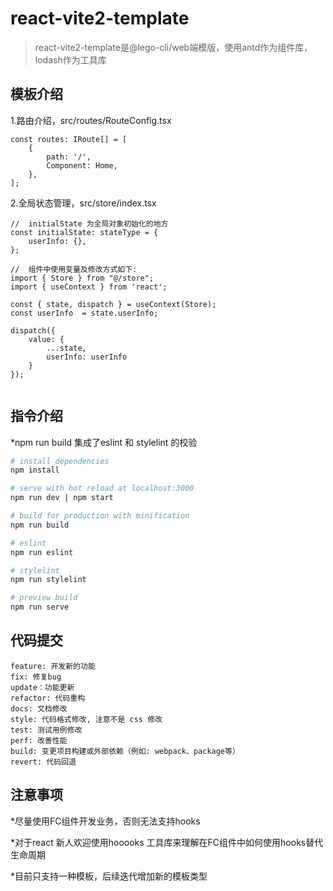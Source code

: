 # react-vite2-template

> react-vite2-template是@lego-cli/web端模版，使用antd作为组件库，lodash作为工具库

## 模板介绍

1.路由介绍，src/routes/RouteConfig.tsx

````
const routes: IRoute[] = [
    {
        path: '/',
        Component: Home,
    },
];
 ````
    
2.全局状态管理，src/store/index.tsx

````
//  initialState 为全局对象初始化的地方
const initialState: stateType = {
    userInfo: {},
};

//  组件中使用变量及修改方式如下: 
import { Store } from "@/store";
import { useContext } from 'react';

const { state, dispatch } = useContext(Store);
const userInfo  = state.userInfo;

dispatch({
    value: {
        ...state,
        userInfo: userInfo
    }
});
    
````

## 指令介绍

*npm run build 集成了eslint 和 stylelint 的校验

``` bash
# install dependencies
npm install

# serve with hot reload at localhost:3000
npm run dev | npm start

# build for production with minification
npm run build

# eslint 
npm run eslint

# stylelint
npm run stylelint

# preview build
npm run serve
```


 ## 代码提交

 ```
feature: 开发新的功能
fix: 修复bug
update：功能更新
refactor: 代码重构
docs: 文档修改
style: 代码格式修改, 注意不是 css 修改
test: 测试用例修改
perf: 改善性能
build: 变更项目构建或外部依赖（例如: webpack、package等）
revert: 代码回退
```

 ## 注意事项

*尽量使用FC组件开发业务，否则无法支持hooks

*对于react 新人欢迎使用hooooks 工具库来理解在FC组件中如何使用hooks替代生命周期

*目前只支持一种模板，后续迭代增加新的模板类型

